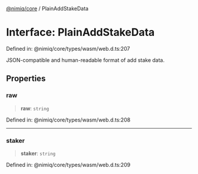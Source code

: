 [@nimiq/core](../globals.md) / PlainAddStakeData

# Interface: PlainAddStakeData

Defined in: @nimiq/core/types/wasm/web.d.ts:207

JSON-compatible and human-readable format of add stake data.

## Properties

### raw

> **raw**: `string`

Defined in: @nimiq/core/types/wasm/web.d.ts:208

***

### staker

> **staker**: `string`

Defined in: @nimiq/core/types/wasm/web.d.ts:209
